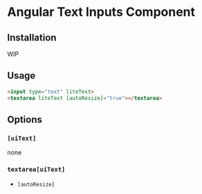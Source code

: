# Angular Text Inputs Component 

## Installation

WIP


## Usage

```html
<input type="text" liteText>
<textarea liteText [autoResize]="true"></textarea>
```


## Options

### `[uiText]`

none

### `textarea[uiText]`

* `[autoResize]`
